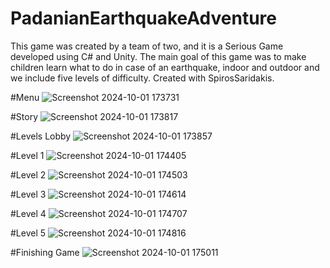 # PadanianEarthquakeAdventure
This game was created by a team of two, and it is a Serious Game developed using C# and Unity. The main goal of this game was to make children learn what to do in case of an earthquake, indoor and outdoor and we include five levels of difficulty. Created with SpirosSaridakis. 

#Menu
![Screenshot 2024-10-01 173731](https://github.com/user-attachments/assets/0db7d7c8-b0cf-4d9a-8796-fad45e97ac08)

#Story
![Screenshot 2024-10-01 173817](https://github.com/user-attachments/assets/cb449854-8756-4d15-9985-860a12342234)

#Levels Lobby
![Screenshot 2024-10-01 173857](https://github.com/user-attachments/assets/9ccd3090-5a95-4f80-97c9-8e1b18a4fcc6)

#Level 1
![Screenshot 2024-10-01 174405](https://github.com/user-attachments/assets/632a34dd-1ad5-4bb1-9c5f-9d008bc3679d)

#Level 2
![Screenshot 2024-10-01 174503](https://github.com/user-attachments/assets/e3ef7b1d-6367-4b2f-b4b2-3b2b69de33c3)

#Level 3
![Screenshot 2024-10-01 174614](https://github.com/user-attachments/assets/515972c9-fb99-42ed-b34e-7f6f11a2dbb9)

#Level 4
![Screenshot 2024-10-01 174707](https://github.com/user-attachments/assets/7f61c74f-ee91-4704-8b01-22049613d880)

#Level 5
![Screenshot 2024-10-01 174816](https://github.com/user-attachments/assets/f4b142d9-1e51-4bed-b3b8-4664d035c770)

#Finishing Game
![Screenshot 2024-10-01 175011](https://github.com/user-attachments/assets/293f3267-16b3-45f6-abf9-13b1c14418cb)

